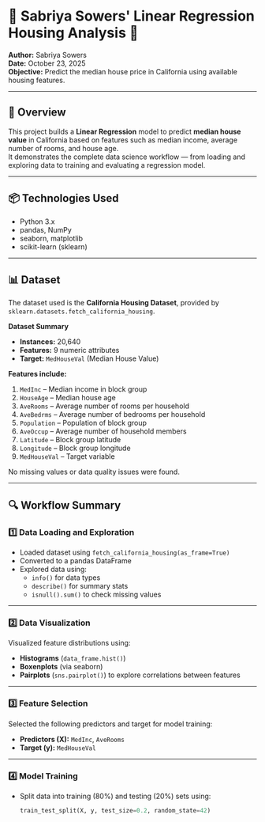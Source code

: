 # 🔹 Sabriya Sowers' Linear Regression Housing Analysis 🔹

**Author:** Sabriya Sowers  
**Date:** October 23, 2025  
**Objective:** Predict the median house price in California using available housing features.

---

## 🧭 Overview
This project builds a **Linear Regression** model to predict **median house value** in California based on features such as median income, average number of rooms, and house age.  
It demonstrates the complete data science workflow — from loading and exploring data to training and evaluating a regression model.

---

## 📦 Technologies Used
- Python 3.x  
- pandas, NumPy  
- seaborn, matplotlib  
- scikit-learn (sklearn)

---

## 📊 Dataset
The dataset used is the **California Housing Dataset**, provided by `sklearn.datasets.fetch_california_housing`.

**Dataset Summary**
- **Instances:** 20,640  
- **Features:** 9 numeric attributes  
- **Target:** `MedHouseVal` (Median House Value)

**Features include:**
1. `MedInc` – Median income in block group  
2. `HouseAge` – Median house age  
3. `AveRooms` – Average number of rooms per household  
4. `AveBedrms` – Average number of bedrooms per household  
5. `Population` – Population of block group  
6. `AveOccup` – Average number of household members  
7. `Latitude` – Block group latitude  
8. `Longitude` – Block group longitude  
9. `MedHouseVal` – Target variable  

No missing values or data quality issues were found.

---

## 🔍 Workflow Summary

### **1️⃣ Data Loading and Exploration**
- Loaded dataset using `fetch_california_housing(as_frame=True)`
- Converted to a pandas DataFrame
- Explored data using:
  - `info()` for data types  
  - `describe()` for summary stats  
  - `isnull().sum()` to check missing values  

---

### **2️⃣ Data Visualization**
Visualized feature distributions using:
- **Histograms** (`data_frame.hist()`)
- **Boxenplots** (via seaborn)
- **Pairplots** (`sns.pairplot()`) to explore correlations between features

---

### **3️⃣ Feature Selection**
Selected the following predictors and target for model training:
- **Predictors (X):** `MedInc`, `AveRooms`  
- **Target (y):** `MedHouseVal`

---

### **4️⃣ Model Training**
- Split data into training (80%) and testing (20%) sets using:
  ```python
  train_test_split(X, y, test_size=0.2, random_state=42)